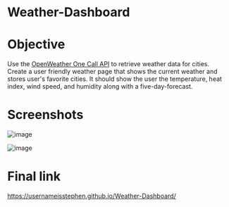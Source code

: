 # Weather-Dashboard


# Objective 

Use the [OpenWeather One Call API](https://openweathermap.org/api/one-call-api) to retrieve weather data for cities. Create a user friendly weather page that shows the current weather and stores user's favorite cities. It should show the user the temperature, heat index, wind speed, and humidity along with a five-day-forecast.

# Screenshots

![image](https://user-images.githubusercontent.com/100049940/159593503-b4e8de69-743c-47f6-9d86-208eaec78831.png)

![image](https://user-images.githubusercontent.com/100049940/159593891-49508b17-9167-4dbd-a9ad-657c13ff7742.png)




# Final link 
https://usernameisstephen.github.io/Weather-Dashboard/
